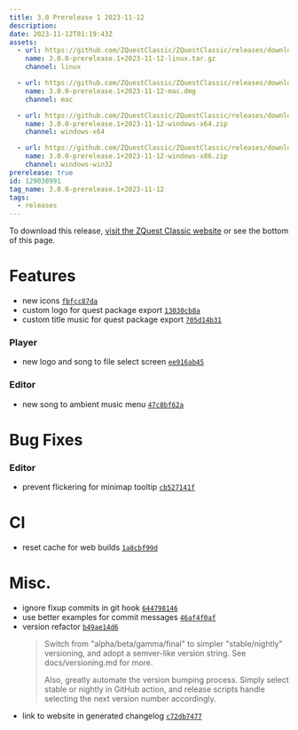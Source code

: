 ```yaml
---
title: 3.0 Prerelease 1 2023-11-12
description: 
date: 2023-11-12T01:19:43Z
assets: 
  - url: https://github.com/ZQuestClassic/ZQuestClassic/releases/download/3.0.0-prerelease.1%2B2023-11-12/3.0.0-prerelease.1%2B2023-11-12-linux.tar.gz
    name: 3.0.0-prerelease.1+2023-11-12-linux.tar.gz
    channel: linux

  - url: https://github.com/ZQuestClassic/ZQuestClassic/releases/download/3.0.0-prerelease.1%2B2023-11-12/3.0.0-prerelease.1%2B2023-11-12-mac.dmg
    name: 3.0.0-prerelease.1+2023-11-12-mac.dmg
    channel: mac

  - url: https://github.com/ZQuestClassic/ZQuestClassic/releases/download/3.0.0-prerelease.1%2B2023-11-12/3.0.0-prerelease.1%2B2023-11-12-windows-x64.zip
    name: 3.0.0-prerelease.1+2023-11-12-windows-x64.zip
    channel: windows-x64

  - url: https://github.com/ZQuestClassic/ZQuestClassic/releases/download/3.0.0-prerelease.1%2B2023-11-12/3.0.0-prerelease.1%2B2023-11-12-windows-x86.zip
    name: 3.0.0-prerelease.1+2023-11-12-windows-x86.zip
    channel: windows-win32
prerelease: true
id: 129038991
tag_name: 3.0.0-prerelease.1+2023-11-12
tags:
  - releases
---
```


To download this release, [visit the ZQuest Classic website](https://zquestclassic.com/releases/3.0.0-prerelease.1+2023-11-12/) or see the bottom of this page.



# Features

- new icons [`fbfcc87da`](https://github.com/ZQuestClassic/ZQuestClassic/commit/fbfcc87da85d02034f1cd972b54b085068ffa7ad)
- custom logo for quest package export [`13030cb8a`](https://github.com/ZQuestClassic/ZQuestClassic/commit/13030cb8a19570fbb32288157adbf68b81b10f33)
- custom title music for quest package export [`705d14b31`](https://github.com/ZQuestClassic/ZQuestClassic/commit/705d14b31d4cc9500c492546c9d45ff6f263413e)

### Player

- new logo and song to file select screen [`ee916ab45`](https://github.com/ZQuestClassic/ZQuestClassic/commit/ee916ab45b883bfb08426ecfdabe5406aeaf7391)

### Editor

- new song to ambient music menu [`47c8bf62a`](https://github.com/ZQuestClassic/ZQuestClassic/commit/47c8bf62ae63940addd9f8ea80c60eb0b34a0e5a)

# Bug Fixes

### Editor

- prevent flickering for minimap tooltip [`cb527141f`](https://github.com/ZQuestClassic/ZQuestClassic/commit/cb527141f3f5dd5da9e58742cafc47cf390da83c)

# CI

- reset cache for web builds [`1a8cbf99d`](https://github.com/ZQuestClassic/ZQuestClassic/commit/1a8cbf99daded2c578e1163a853831e0e92bbb9b)

# Misc.

- ignore fixup commits in git hook [`644798146`](https://github.com/ZQuestClassic/ZQuestClassic/commit/6447981462e67f7b2da915c7ea907c49896d4410)
- use better examples for commit messages [`46af4f0af`](https://github.com/ZQuestClassic/ZQuestClassic/commit/46af4f0af85b9d16ea9769e647ea9f841db9e575)
- version refactor [`b49ae14d6`](https://github.com/ZQuestClassic/ZQuestClassic/commit/b49ae14d62589c60188444601dd3fd5561328a3b)
   &nbsp;
   >Switch from "alpha/beta/gamma/final" to simpler "stable/nightly" versioning, and adopt a semver-like version string. See docs/versioning.md for more.  
   >
   >Also, greatly automate the version bumping process. Simply select stable or nightly in GitHub action, and release scripts handle selecting the next version number accordingly. 
   >
- link to website in generated changelog [`c72db7477`](https://github.com/ZQuestClassic/ZQuestClassic/commit/c72db747772c8aa5ebf7ed23fd40caaa2ef45bd6)
